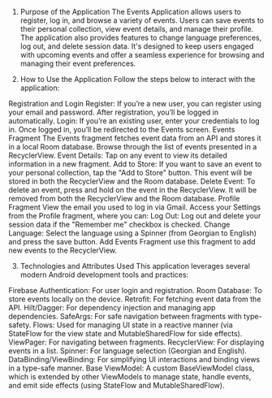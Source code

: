 1. Purpose of the Application
The Events Application allows users to register, log in, and browse a variety of events. Users can save events to their personal collection,
 view event details, and manage their profile. The application also provides features to change language preferences, log out, and delete session data.
It's designed to keep users engaged with upcoming events and offer a seamless experience for browsing and managing their event preferences.

3. How to Use the Application
Follow the steps below to interact with the application:

Registration and Login
Register: If you’re a new user, you can register using your email and password. After registration, you’ll be logged in automatically.
Login: If you’re an existing user, enter your credentials to log in. Once logged in, you’ll be redirected to the Events screen.
Events Fragment
The Events fragment fetches event data from an API and stores it in a local Room database.
Browse through the list of events presented in a RecyclerView.
Event Details: Tap on any event to view its detailed information in a new fragment.
Add to Store: If you want to save an event to your personal collection, tap the "Add to Store" button. This event will be stored in both the RecyclerView and the Room database.
Delete Event: To delete an event, press and hold on the event in the RecyclerView. It will be removed from both the RecyclerView and the Room database.
Profile Fragment
View the email you used to log in via Gmail.
Access your Settings from the Profile fragment, where you can:
Log Out: Log out and delete your session data if the "Remember me" checkbox is checked.
Change Language: Select the language using a Spinner (from Georgian to English) and press the save button.
Add Events Fragment
use this fragment to add new events to the RecyclerView.

3. Technologies and Attributes Used
This application leverages several modern Android development tools and practices:

Firebase Authentication: For user login and registration.
Room Database: To store events locally on the device.
Retrofit: For fetching event data from the API.
Hilt/Dagger: For dependency injection and managing app dependencies.
SafeArgs: For safe navigation between fragments with type-safety.
Flows: Used for managing UI state in a reactive manner (via StateFlow for the view state and MutableSharedFlow for side effects).
ViewPager: For navigating between fragments.
RecyclerView: For displaying events in a list.
Spinner: For language selection (Georgian and English).
DataBinding/ViewBinding: For simplifying UI interactions and binding views in a type-safe manner.
Base ViewModel: A custom BaseViewModel class, which is extended by other ViewModels to manage state, handle events, and emit side effects (using StateFlow and MutableSharedFlow).
